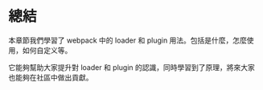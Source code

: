 # 總結

本章節我們學習了 webpack 中的 loader 和 plugin 用法。包括是什麼，怎麼使用，如何自定义等。

它能夠幫助大家提升對 loader 和 plugin 的認識，同時學習到了原理，將來大家也能夠在社區中做出貢獻。
